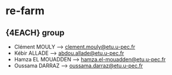 # re-farm



## {4EACH} group

- Clément MOULY --> [clement.mouly@etu.u-pec.fr](mailto:clement.mouly@etu.u-pec.fr)
- Kébir ALLADE --> [abdou.allade@etu.u-pec.fr](mailto:abdou.allade@etu.u-pec.fr)
- Hamza EL MOUADDEN --> [hamza.el-mouadden@etu.u-pec.fr](mailto:hamza.el-mouadden@etu.u-pec.fr)
- Oussama DARRAZ --> [oussama.darraz@etu.u-pec.fr](mailto:oussama.darraz@etu.u-pec.fr)

